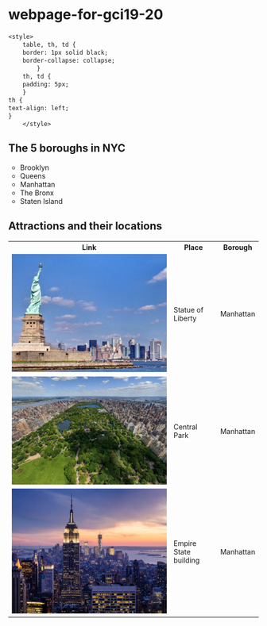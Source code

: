 # webpage-for-gci19-20
<html  lang="en">
    <head>
        <title>
             <p id= "Tittle" >The City that Never Sleeps</p> 
        </title>
        <meta charset="utf-8"/>
        <meta name="description" content="Inormative guide to New York City">
        <meta name="viewport" content="width=device-width, initial-scale=1.0">
        <meta http-equiv="content-type" content="text/html; charset-utf-8">
        <link rel="shortcut icon" href="favicon.ico" type="image/x-icon" type 
      
 <link type = 'text/css' type="text/css" href="https://github.com/sarawashere/webpage-for-gci19-20/edit/master/css">
 <link href="https://fonts.googleapis.com/css?family=Allerta+Stencil&display=swap" rel="stylesheet">
 
    <style>
        table, th, td {
        border: 1px solid black;
        border-collapse: collapse;
            }
        th, td {
        padding: 5px;
        }
    th {
    text-align: left;
    }
        </style>
</head>
 
 
 <body>
 <h2> The 5 boroughs in NYC</h2>
<ul style="list-style-type:circle;">
  <li>Brooklyn</li>
  <li>Queens</li>
  <li>Manhattan</li>
  <li>The Bronx</li>
  <li>Staten Island</li>
</ul>  
      
      
<h2> Attractions and their locations</h2>
<table style="width:100%">
  <tr>
    <th>Link</th>
    <th>Place</th> 
    <th>Borough</th>
  </tr>
  <tr>
    <td>
 <a href = "https://www.nps.gov/stli/index.htm" target="_blank">
      <img src = "Screen Shot 2019-12-30 at 1.59.48 PM.png">
      </a>  
   </td>
    <td>Statue of Liberty</td>
    <td>Manhattan</td>
  </tr>
  
  
  <tr>
    <td>
 <a href = "https://www.centralparknyc.org" target="_blank">
      <img src = "Screen Shot 2019-12-30 at 2.17.51 PM.png" >
      </a>
</td>
    <td>Central Park</td>
    <td>Manhattan</td>
  </tr>
  
  
  <tr>
    <td>
      
  <a href = "https://www.esbnyc.com" target="_blank">
      <img src = "Screen Shot 2019-12-30 at 2.23.03 PM.png">
    </a>
      
  </td>
    <td>Empire State building </td>
    <td>Manhattan</td>
  </tr>
</table>

</body>
</html>


